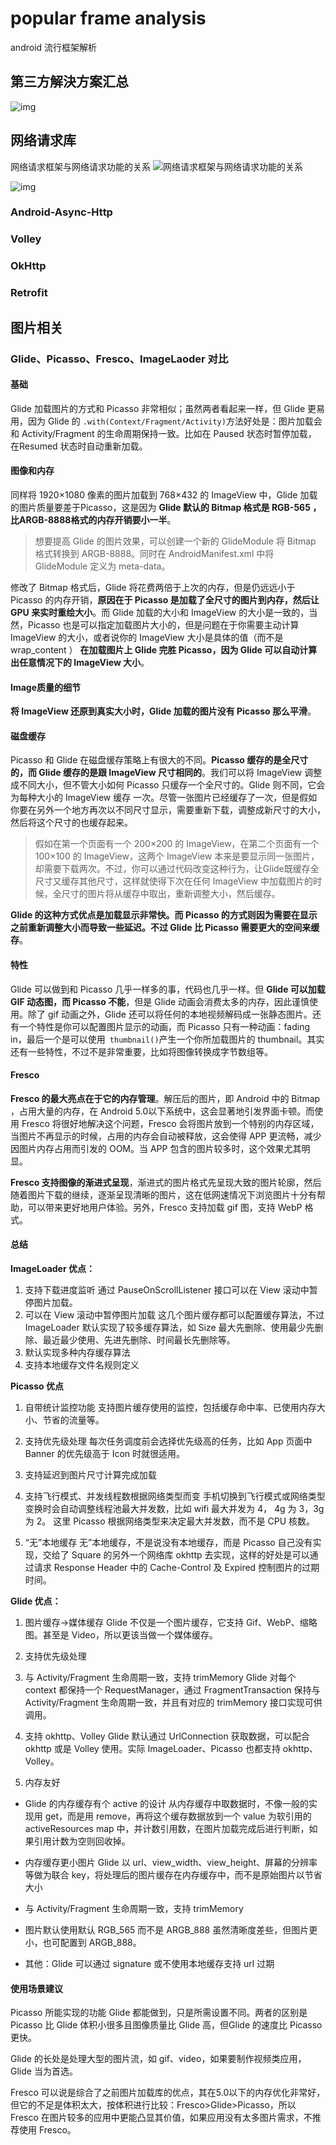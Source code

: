 # popular frame analysis 

android 流行框架解析

## 第三方解決方案汇总
![img](http://img.my.csdn.net/uploads/201412/13/1418436863_2555.jpg)

## 网络请求库

网络请求框架与网络请求功能的关系
![网络请求框架与网络请求功能的关系](http://upload-images.jianshu.io/upload_images/944365-cd9cf3ca0a179b26.png?imageMogr2/auto-orient/strip%7CimageView2/2/w/1240)

![img](http://upload-images.jianshu.io/upload_images/944365-58819416dfd2767a.png?imageMogr2/auto-orient/strip%7CimageView2/2/w/1240)
### Android-Async-Http
### Volley
### OkHttp
### Retrofit


## 图片相关
### Glide、Picasso、Fresco、ImageLaoder 对比
#### 基础

Glide 加载图片的方式和 Picasso 非常相似；虽然两者看起来一样，但 Glide 更易用，因为 Glide 的 `.with(Context/Fragment/Activity)`方法好处是：图片加载会和 Activity/Fragment 的生命周期保持一致。比如在 Paused 状态时暂停加载， 在Resumed 状态时自动重新加载。

#### 图像和内存

同样将 1920×1080 像素的图片加载到 768×432 的 ImageView 中，Glide 加载的图片质量要差于Picasso，这是因为 **Glide 默认的 Bitmap 格式是 RGB-565 ，比ARGB-8888格式的内存开销要小一半**。
> 想要提高 Glide 的图片效果，可以创建一个新的 GlideModule 将 Bitmap 格式转换到 ARGB-8888。同时在 AndroidManifest.xml 中将 GlideModule 定义为 meta-data。

修改了 Bitmap 格式后，Glide 将花费两倍于上次的内存，但是仍远远小于 Picasso 的内存开销，**原因在于 Picasso 是加载了全尺寸的图片到内存，然后让 GPU 来实时重绘大小**。而 Glide 加载的大小和 ImageView 的大小是一致的，当然，Picasso 也是可以指定加载图片大小的，但是问题在于你需要主动计算 ImageView 的大小，或者说你的 ImageView 大小是具体的值（而不是 wrap_content ）
**在加载图片上 Glide 完胜 Picasso，因为 Glide 可以自动计算出任意情况下的 ImageView 大小**。

#### Image质量的细节

**将 ImageView 还原到真实大小时，Glide 加载的图片没有 Picasso 那么平滑**。



#### 磁盘缓存

Picasso 和 Glide 在磁盘缓存策略上有很大的不同。**Picasso 缓存的是全尺寸的，而 Glide 缓存的是跟 ImageView 尺寸相同的**。我们可以将 ImageView 调整成不同大小，但不管大小如何 Picasso 只缓存一个全尺寸的。Glide 则不同，它会为每种大小的 ImageView 缓存 一次。尽管一张图片已经缓存了一次，但是假如你要在另外一个地方再次以不同尺寸显示，需要重新下载，调整成新尺寸的大小，然后将这个尺寸的也缓存起来。

>假如在第一个页面有一个 200×200 的 ImageView，在第二个页面有一个 100×100 的 ImageView，这两个 ImageView 本来是要显示同一张图片，却需要下载两次。不过，你可以通过代码改变这种行为，让Glide既缓存全尺寸又缓存其他尺寸，这样就使得下次在任何 ImageView 中加载图片的时候，全尺寸的图片将从缓存中取出，重新调整大小，然后缓存。

**Glide 的这种方式优点是加载显示非常快。而 Picasso 的方式则因为需要在显示之前重新调整大小而导致一些延迟。不过 Glide 比 Picasso 需要更大的空间来缓存**。

#### 特性
Glide 可以做到和 Picasso 几乎一样多的事，代码也几乎一样。但 **Glide 可以加载 GIF 动态图，而 Picasso 不能**，但是 Glide 动画会消费太多的内存，因此谨慎使用。除了 gif 动画之外，Glide 还可以将任何的本地视频解码成一张静态图片。还有一个特性是你可以配置图片显示的动画，而 Picasso 只有一种动画：fading in，最后一个是可以使用` thumbnail()`产生一个你所加载图片的 thumbnail。其实还有一些特性，不过不是非常重要，比如将图像转换成字节数组等。


#### Fresco
**Fresco 的最大亮点在于它的内存管理**。解压后的图片，即 Android 中的 Bitmap ，占用大量的内存，在 Android 5.0以下系统中，这会显著地引发界面卡顿。而使用 Fresco 将很好地解决这个问题，Fresco 会将图片放到一个特别的内存区域，当图片不再显示的时候，占用的内存会自动被释放，这会使得 APP 更流畅，减少因图片内存占用而引发的 OOM。当 APP 包含的图片较多时，这个效果尤其明显。

**Fresco 支持图像的渐进式呈现**，渐进式的图片格式先呈现大致的图片轮廓，然后随着图片下载的继续，逐渐呈现清晰的图片，这在低网速情况下浏览图片十分有帮助，可以带来更好地用户体验。另外，Fresco 支持加载 gif 图，支持 WebP 格式。

#### 总结
**ImageLoader 优点：**
1. 支持下载进度监听
   通过 PauseOnScrollListener 接口可以在 View 滚动中暂停图片加载。
2. 可以在 View 滚动中暂停图片加载
   这几个图片缓存都可以配置缓存算法，不过 ImageLoader 默认实现了较多缓存算法，如 Size 最大先删除、使用最少先删除、最近最少使用、先进先删除、时间最长先删除等。
3. 默认实现多种内存缓存算法
4. 支持本地缓存文件名规则定义

**Picasso 优点**
1. 自带统计监控功能
   支持图片缓存使用的监控，包括缓存命中率、已使用内存大小、节省的流量等。
2. 支持优先级处理
   每次任务调度前会选择优先级高的任务，比如 App 页面中 Banner 的优先级高于 Icon 时就很适用。

3. 支持延迟到图片尺寸计算完成加载

4. 支持飞行模式、并发线程数根据网络类型而变
   手机切换到飞行模式或网络类型变换时会自动调整线程池最大并发数，比如 wifi 最大并发为 4， 4g 为 3，3g 为 2。
   这里 Picasso 根据网络类型来决定最大并发数，而不是 CPU 核数。

5. “无”本地缓存
   无”本地缓存，不是说没有本地缓存，而是 Picasso 自己没有实现，交给了 Square 的另外一个网络库 okhttp 去实现，这样的好处是可以通过请求 Response Header 中的 Cache-Control 及 Expired 控制图片的过期时间。


**Glide 优点：**

1. 图片缓存->媒体缓存
   Glide 不仅是一个图片缓存，它支持 Gif、WebP、缩略图。甚至是 Video，所以更该当做一个媒体缓存。

2. 支持优先级处理

3. 与 Activity/Fragment 生命周期一致，支持 trimMemory
   Glide 对每个 context 都保持一个 RequestManager，通过 FragmentTransaction 保持与 Activity/Fragment 生命周期一致，并且有对应的 trimMemory 接口实现可供调用。

4. 支持 okhttp、Volley
   Glide 默认通过 UrlConnection 获取数据，可以配合 okhttp 或是 Volley 使用。实际 ImageLoader、Picasso 也都支持 okhttp、Volley。

5. 内存友好
  - Glide 的内存缓存有个 active 的设计
    从内存缓存中取数据时，不像一般的实现用 get，而是用 remove，再将这个缓存数据放到一个 value 为软引用的 activeResources map 中，并计数引用数，在图片加载完成后进行判断，如果引用计数为空则回收掉。

  - 内存缓存更小图片
    Glide 以 url、view_width、view_height、屏幕的分辨率等做为联合 key，将处理后的图片缓存在内存缓存中，而不是原始图片以节省大小

  - 与 Activity/Fragment 生命周期一致，支持 trimMemory

  - 图片默认使用默认 RGB_565 而不是 ARGB_888
    虽然清晰度差些，但图片更小，也可配置到 ARGB_888。

  - 其他：Glide 可以通过 signature 或不使用本地缓存支持 url 过期


#### 使用场景建议

Picasso 所能实现的功能 Glide 都能做到，只是所需设置不同。两者的区别是 Picasso 比 Glide 体积小很多且图像质量比 Glide 高，但Glide 的速度比 Picasso 更快。

Glide 的长处是处理大型的图片流，如 gif、video，如果要制作视频类应用，Glide 当为首选。

Fresco 可以说是综合了之前图片加载库的优点，其在5.0以下的内存优化非常好，但它的不足是体积太大，按体积进行比较：Fresco>Glide>Picasso，所以 Fresco 在图片较多的应用中更能凸显其价值，如果应用没有太多图片需求，不推荐使用 Fresco。
